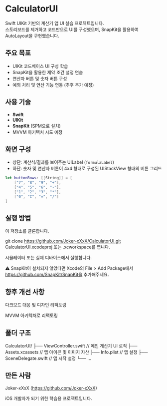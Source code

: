 # CalculatorUI

Swift UIKit 기반의 계산기 앱 UI 실습 프로젝트입니다.  
스토리보드를 제거하고 코드만으로 UI를 구성했으며, SnapKit을 활용하여 AutoLayout을 구현했습니다.  

## 주요 목표

- UIKit 코드베이스 UI 구성 학습
- SnapKit을 활용한 제약 조건 설정 연습
- 연산자 버튼 및 숫자 버튼 구성
- 예외 처리 및 연산 기능 연동 (추후 추가 예정)

## 사용 기술

- **Swift**
- **UIKit**
- **SnapKit** (SPM으로 설치)
- MVVM 아키텍처 시도 예정

## 화면 구성

- 상단: 계산식/결과를 보여주는 UILabel (`formulaLabel`)
- 하단: 숫자 및 연산자 버튼이 4x4 형태로 구성된 UIStackView 형태의 버튼 그리드

```swift
let buttonRows: [[String]] = [
    ["7", "8", "9", "+"],
    ["4", "5", "6", "-"],
    ["1", "2", "3", "*"],
    ["0", "C", "=", "/"]
]
```

## 실행 방법
이 저장소를 클론합니다.

git clone https://github.com/Joker-xXxX/CalculatorUI.git
CalculatorUI.xcodeproj 또는 .xcworkspace를 엽니다.

시뮬레이터 또는 실제 디바이스에서 실행합니다.

⚠️ SnapKit이 설치되지 않았다면 Xcode의 File > Add Package에서 https://github.com/SnapKit/SnapKit을 추가해주세요.

## 향후 개선 사항
다크모드 대응 및 디자인 리팩토링

MVVM 아키텍처로 리팩토링

## 폴더 구조

CalculatorUI/
├── ViewController.swift       // 메인 계산기 UI 로직
├── Assets.xcassets            // 앱 아이콘 및 이미지 자산
├── Info.plist                 // 앱 설정
├── SceneDelegate.swift        // 앱 시작 설정
└── ...

## 만든 사람
Joker-xXxX (https://github.com/Joker-xXxX)

iOS 개발자가 되기 위한 학습용 프로젝트입니다.

